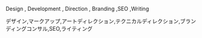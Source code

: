 Design , Development , Direction , Branding ,SEO ,Writing


デザイン,マークアップ,アートディレクション,テクニカルディレクション,ブランディングコンサル,SEO,ライティング
